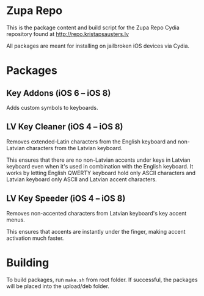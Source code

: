 # Zupa Repo

This is the package content and build script for the Zupa Repo Cydia repository found at http://repo.kristapsausters.lv

All packages are meant for installing on jailbroken iOS devices via Cydia.

# Packages

## Key Addons (iOS 6 – iOS 8)

Adds custom symbols to keyboards.

## LV Key Cleaner (iOS 4 – iOS 8)

Removes extended-Latin characters from the English keyboard and non-Latvian characters from the Latvian keyboard.

This ensures that there are no non-Latvian accents under keys in Latvian keyboard even when it's used in combination with the English keyboard. It works by letting English QWERTY keyboard hold only ASCII characters and Latvian keyboard only ASCII and Latvian accent characters.

## LV Key Speeder (iOS 4 – iOS 8)

Removes non-accented characters from Latvian keyboard's key accent menus.

This ensures that accents are instantly under the finger, making accent activation much faster.

# Building

To build packages, run `make.sh` from root folder. If successful, the packages will be placed into the upload/deb folder.
